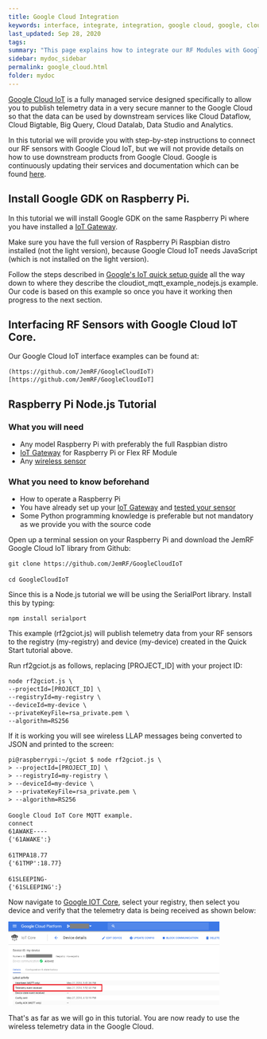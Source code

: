 ```yaml
---
title: Google Cloud Integration
keywords: interface, integrate, integration, google cloud, google, cloud
last_updated: Sep 28, 2020
tags:  
summary: "This page explains how to integrate our RF Modules with Google Cloud"
sidebar: mydoc_sidebar
permalink: google_cloud.html
folder: mydoc
---
```


[Google Cloud IoT](https://cloud.google.com/solutions/iot/)  is a fully managed service designed specifically to allow you to publish telemetry data in a very secure manner to the Google Cloud so that the data can be used by downstream services like Cloud Dataflow, Cloud Bigtable, Big Query, Cloud Datalab, Data Studio and Analytics. 

In this tutorial we will provide you with step-by-step instructions to connect our RF sensors with Google Cloud IoT, but we will not provide details on how to use downstream products from Google Cloud. Google is continuously updating their services and documentation which can be found [here](https://cloud.google.com/iot/docs/).
 

## Install Google GDK on Raspberry Pi.
In this tutorial we will install Google GDK on the same Raspberry Pi where you have installed a [IoT Gateway](iot_gateway.html).

Make sure you have the full version of Raspberry Pi Raspbian distro installed (not the light version), because Google Cloud IoT needs JavaScript (which is not installed on the light version). 

Follow the steps described in [Google's IoT quick setup guide](https://cloud.google.com/iot/docs/quickstart) all the way down to where they describe the cloudiot_mqtt_example_nodejs.js example. Our code is based on this example so once you have it working then progress to the next section.

## Interfacing RF Sensors with Google Cloud IoT Core. 
Our Google Cloud IoT interface examples can be found at:

```
(https://github.com/JemRF/GoogleCloudIoT)[https://github.com/JemRF/GoogleCloudIoT]
```

## Raspberry Pi Node.js Tutorial

### What you will need
* Any model Raspberry Pi with preferably the full Raspbian distro 
* [IoT Gateway](iot_gateway.html) for Raspberry Pi or Flex RF Module
* Any [wireless sensor](https://www.jemrf.com/collections/all/rf-sensors)

### What you need to know beforehand
* How to operate a Raspberry Pi
* You have already set up your [IoT Gateway](iot_gateway.html) and [tested your sensor](sensor_testing.html)
* Some Python programming knowledge is preferable but not mandatory as we provide you with the source code

Open up a terminal session on your Raspberry Pi and download the JemRF Google Cloud IoT library from Github:

```
git clone https://github.com/JemRF/GoogleCloudIoT

cd GoogleCloudIoT
```

Since this is a Node.js tutorial we will be using the SerialPort library. Install this by typing:

```
npm install serialport
```

This example (rf2gciot.js) will publish telemetry data from your RF sensors to the registry (my-registry) and device (my-device) created in the Quick Start tutorial above.

Run rf2gciot.js as follows, replacing [PROJECT_ID] with your project ID:
```
node rf2gciot.js \
--projectId=[PROJECT_ID] \
--registryId=my-registry \
--deviceId=my-device \
--privateKeyFile=rsa_private.pem \
--algorithm=RS256
```
If it is working you will see wireless LLAP messages being converted to JSON and printed to the screen:
```
pi@raspberrypi:~/gciot $ node rf2gciot.js \
> --projectId=[PROJECT_ID] \
> --registryId=my-registry \
> --deviceId=my-device \
> --privateKeyFile=rsa_private.pem \
> --algorithm=RS256

Google Cloud IoT Core MQTT example.
connect
61AWAKE----
{'61AWAKE':}

61TMPA18.77
{'61TMP':18.77}

61SLEEPING-
{'61SLEEPING':}
```
Now navigate to [Google IOT Core](https://github.com/JemRF/GoogleCloudIoT), select your registry, then select you device and verify that the telemetry data is being received as shown below:

<img src="images/telemetry_data_received.png" width="425"/>

That's as far as we will go in this tutorial. You are now ready to use the wireless telemetry data in the Google Cloud. 